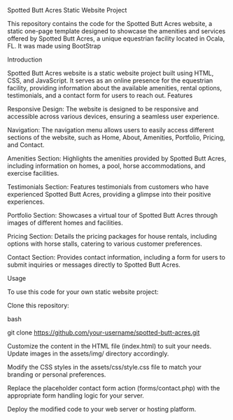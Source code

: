 Spotted Butt Acres Static Website Project

This repository contains the code for the Spotted Butt Acres website, a static one-page template designed to showcase the amenities and services offered by Spotted Butt Acres, a unique equestrian facility located in Ocala, FL. It was made using BootStrap

Introduction

Spotted Butt Acres website is a static website project built using HTML, CSS, and JavaScript. It serves as an online presence for the equestrian facility, providing information about the available amenities, rental options, testimonials, and a contact form for users to reach out.
Features

Responsive Design: The website is designed to be responsive and accessible across various devices, ensuring a seamless user experience.

Navigation: The navigation menu allows users to easily access different sections of the website, such as Home, About, Amenities, Portfolio, Pricing, and Contact.

Amenities Section: Highlights the amenities provided by Spotted Butt Acres, including information on homes, a pool, horse accommodations, and exercise facilities.

Testimonials Section: Features testimonials from customers who have experienced Spotted Butt Acres, providing a glimpse into their positive experiences.

Portfolio Section: Showcases a virtual tour of Spotted Butt Acres through images of different homes and facilities.

Pricing Section: Details the pricing packages for house rentals, including options with horse stalls, catering to various customer preferences.

Contact Section: Provides contact information, including a form for users to submit inquiries or messages directly to Spotted Butt Acres.

Usage

To use this code for your own static website project:

Clone this repository:

bash

git clone https://github.com/your-username/spotted-butt-acres.git

Customize the content in the HTML file (index.html) to suit your needs. Update images in the assets/img/ directory accordingly.

Modify the CSS styles in the assets/css/style.css file to match your branding or personal preferences.

Replace the placeholder contact form action (forms/contact.php) with the appropriate form handling logic for your server.

Deploy the modified code to your web server or hosting platform.
